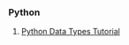 ### Python

1. [Python Data Types Tutorial](https://nareshshahi.com/tutorials/python-data-types-tutorial)